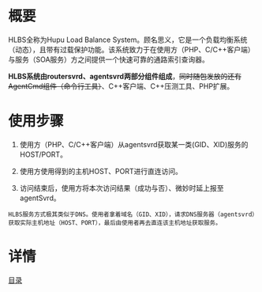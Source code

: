 # 概要

HLBS全称为Hupu Load Balance System。顾名思义，它是一个负载均衡系统（动态），且带有过载保护功能。该系统致力于在使用方（PHP、C/C++客户端）与服务（SOA服务）方之间提供一个快速可靠的通路索引查询器。

**HLBS系统由routersvrd、agentsvrd两部分组件组成**，~~同时随包发放的还有AgentCmd组件（命令行工具）~~、C++客户端、C++压测工具、PHP扩展。


# 使用步骤

1. 使用方（PHP、C/C++客户端）从agentsvrd获取某一类(GID、XID)服务的HOST/PORT。

2. 使用方使用得到的主机HOST、PORT进行直连访问。

3. 访问结束后，使用方将本次访问结果（成功与否）、微妙时延上报至agentSvrd。

```
HLBS服务方式极其类似于DNS。使用者拿着域名（GID、XID），请求DNS服务器（agentsvrd）获取实际主机地址（HOST、PORT），最后由使用者再去直连该主机地址获取服务。
```

# 详情

[目录](document/SUMMARY.md)
